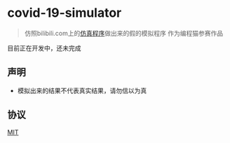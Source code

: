 # covid-19-simulator
> 仿照bilibili.com上的[仿真程序](https://www.bilibili.com/video/av86478875?from=search&seid=5367857792106734282)做出来的假的模拟程序
> 作为编程猫参赛作品

目前正在开发中，还未完成

## 声明

- 模拟出来的结果不代表真实结果，请勿信以为真

## 协议

[MIT](https://www.mit-license.org/)

